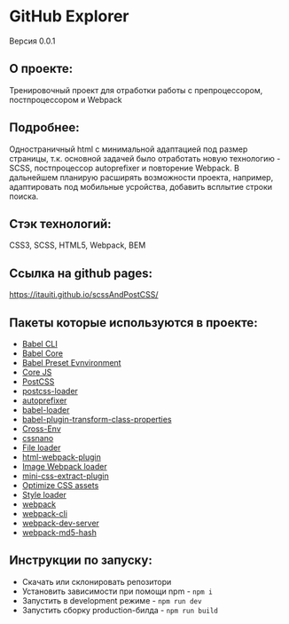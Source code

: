 # **GitHub Explorer**
Версия 0.0.1

## О проекте:
Тренировочный проект для отработки работы с препроцессором, постпроцессором и Webpack

## Подробнее: 
Одностраничный html с минимальной адаптацией под размер страницы, т.к. основной задачей было отработать новую технологию - SCSS,
постпроцессор autoprefixer и повторение Webpack. В дальнейшем планирую расширять возможности проекта,
например, адаптировать под мобильные усройства, добавить всплытие строки поиска.

## Стэк технологий:
CSS3, SCSS, HTML5, Webpack, BEM

## Ссылка на github pages:
https://itauiti.github.io/scssAndPostCSS/

## Пакеты которые используются в проекте:
- [Babel CLI](https://babeljs.io/docs/en/babel-cli#docsNav)
- [Babel Core](https://babeljs.io/docs/en/babel-core)
- [Babel Preset Evnvironment](https://babeljs.io/docs/en/babel-preset-env#docsNav)
- [Сore JS](https://github.com/zloirock/core-js#readme)
- [PostCSS](https://postcss.org/)
- [postcss-loader](https://www.npmjs.com/package/postcss-loader)
- [autoprefixer](https://www.npmjs.com/package/autoprefixer)
- [babel-loader](https://www.npmjs.com/package/babel-loader)
- [babel-plugin-transform-class-properties](https://babeljs.io/docs/en/babel-plugin-transform-class-properties/)
- [Cross-Env](https://www.npmjs.com/package/cross-env)
- [cssnano](https://www.npmjs.com/package/cssnano)
- [File loader](https://github.com/webpack-contrib/file-loader)
- [html-webpack-plugin](https://www.npmjs.com/package/html-webpack-plugin)
- [Image Webpack loader](https://www.npmjs.com/package/image-webpack-loader)
- [mini-css-extract-plugin](https://www.npmjs.com/package/mini-css-extract-plugin)
- [Optimize CSS assets](https://www.npmjs.com/package/optimize-css-assets-webpack-plugin)
- [Style loader](https://github.com/webpack-contrib/style-loader)
- [webpack](https://www.npmjs.com/package/webpack)
- [webpack-cli](https://www.npmjs.com/package/webpack-cli)
- [webpack-dev-server](https://www.npmjs.com/package/webpack-dev-server)
- [webpack-md5-hash](https://www.npmjs.com/package/webpack-md5-hash)

## Инструкции по запуску:
- Скачать или склонировать репозитори
- Установить зависимости при помощи npm - `npm i`
- Запустить в development режиме - `npm run dev`
- Запустить сборку production-билда - `npm run build`




